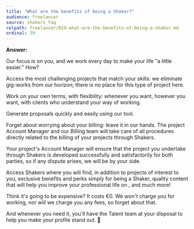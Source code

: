 ```yaml
---
title: "What are the benefits of being a Shaker?"
audience: freelancer
source: shakers_faq
relpath: freelancer/029-what-are-the-benefits-of-being-a-shaker.md
ordinal: 29
---
```


**Answer:**

Our focus is on you, and we work every day to make your life "a little easier." How? 

Access the most challenging projects that match your skills: we eliminate gig-works from our horizon; there is no place for this type of project here.

Work on your own terms, with flexibility: whenever you want, however you want, with clients who understand your way of working.

Generate proposals quickly and easily using our tool.

Forget about worrying about your billing: leave it in our hands. The project Account Manager and our Billing team will take care of all procedures directly related to the billing of your projects through Shakers.

Your project's Account Manager will ensure that the project you undertake through Shakers is developed successfully and satisfactorily for both parties, so if any dispute arises, we will be by your side.

Access Shakers where you will find, in addition to projects of interest to you, exclusive benefits and perks simply for being a Shaker, quality content that will help you improve your professional life on , and much more!

Think it's going to be expensive? It costs €0. We won't charge you for working, nor will we charge you any fees, so forget about that.

And whenever you need it, you'll have the Talent team at your disposal to help you make your profile stand out. 🌟
